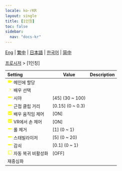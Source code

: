 ```yaml
---
locale: ko-rKR
layout: single
title: [1인칭]
toc: false
sidebar:
  nav: "docs-kr"
---
```

[Eng](/dancexr/menu/2025.4/motion/first_person) | [繁中](/tw/dancexr/menu/2025.4/motion/first_person) | [日本語](/jp/dancexr/menu/2025.4/motion/first_person) | [한국어](/kr/dancexr/menu/2025.4/motion/first_person) | [简中](/zh/dancexr/menu/2025.4/motion/first_person)

[프로시저](../menu#프로시저) > [1인칭]



| Setting | Value | Description |
| :--- | --- | :--- |
|<nobr> ![videocam icon](/images/icon/ic_videocam.png)  메인에 할당</nobr>|| 
|<nobr> ![chevron icon](/images/icon/ic_chevron.png)  배우 선택</nobr>|  |  |
|<nobr> ![slider icon](/images/icon/ic_slider.png)  시야</nobr>| [45] (30 ~ 100) | 
|<nobr> ![slider icon](/images/icon/ic_slider.png)  근접 클립 거리</nobr>| [0.15] (0 ~ 0.3) | 
|<nobr> ![check_on icon](/images/icon/ic_check_on.png)  배우 움직임 제어</nobr>| [ON] | 
|<nobr> ![check_on icon](/images/icon/ic_check_on.png)  VR에서 손 제어</nobr>| [ON] | 
|<nobr> ![slider icon](/images/icon/ic_slider.png)  롤 제거</nobr>| [1] (0 ~ 1) | 
|<nobr> ![slider icon](/images/icon/ic_slider.png)  스태빌라이저</nobr>| [5] (0 ~ 20) | 
|<nobr> ![slider icon](/images/icon/ic_slider.png)  감쇠</nobr>| [0.1] (0 ~ 1) | 
|<nobr> ![check_off icon](/images/icon/ic_check_off.png)  자동 복귀 비활성화</nobr>| [OFF] | 
|<nobr> 재중심화</nobr>|| 
